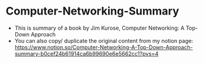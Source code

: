 # Computer-Networking-Summary

* This is summary of a book by Jim Kurose, Computer Networking: A Top-Down Approach
* You can also copy/ duplicate the original content from my notion page: https://www.notion.so/Computer-Networking-A-Top-Down-Approach-summary-b0cef24b61914ca6b99690e6e5662cc1?pvs=4
